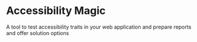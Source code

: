 # Accessibility Magic
A tool to test accessibility traits in your web application and prepare reports and offer solution options